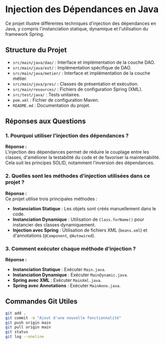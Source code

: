 # Injection des Dépendances en Java

Ce projet illustre différentes techniques d'injection des dépendances en Java, y compris l'instanciation statique, dynamique et l'utilisation du framework Spring.

## Structure du Projet

- `src/main/java/dao/` : Interface et implémentation de la couche DAO.
- `src/main/java/ext/` : Implémentation spécifique de DAO.
- `src/main/java/metier/` : Interface et implémentation de la couche métier.
- `src/main/java/pres/` : Classes de présentation et exécution.
- `src/main/resources/` : Fichiers de configuration Spring (XML).
- `src/test/java/` : Tests unitaires.
- `pom.xml` : Fichier de configuration Maven.
- `README.md` : Documentation du projet.

## Réponses aux Questions

### 1. Pourquoi utiliser l'injection des dépendances ?

**Réponse :**  
L'injection des dépendances permet de réduire le couplage entre les classes, d'améliorer la testabilité du code et de favoriser la maintenabilité. Cela suit les principes SOLID, notamment l’inversion des dépendances.

### 2. Quelles sont les méthodes d’injection utilisées dans ce projet ?

**Réponse :**  
Ce projet utilise trois principales méthodes :  
- **Instanciation Statique** : Les objets sont créés manuellement dans le code.  
- **Instanciation Dynamique** : Utilisation de `Class.forName()` pour instancier des classes dynamiquement.  
- **Injection avec Spring** : Utilisation de fichiers XML (`beans.xml`) et d'annotations (`@Component`, `@Autowired`).

### 3. Comment exécuter chaque méthode d’injection ?

**Réponse :**  
- **Instanciation Statique** : Exécuter `Main.java`.  
- **Instanciation Dynamique** : Exécuter `MainDynamic.java`.  
- **Spring avec XML** : Exécuter `MainXml.java`.  
- **Spring avec Annotations** : Exécuter `MainAnno.java`.

## Commandes Git Utiles

```sh
git add .
git commit -m "Ajout d'une nouvelle fonctionnalité"
git push origin main
git pull origin main
git status
git log --oneline
